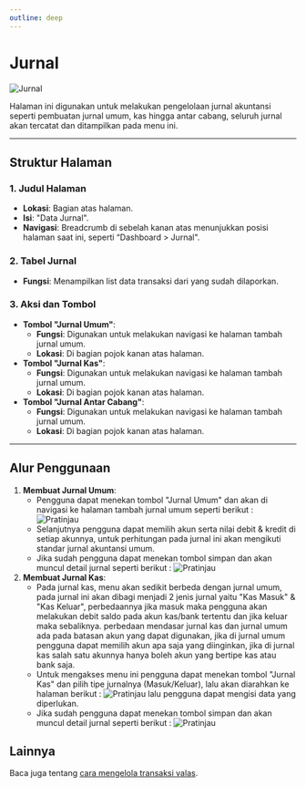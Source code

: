 ```yaml
---
outline: deep
---
```


# Jurnal

![Jurnal](/jurnal.png)

Halaman ini digunakan untuk melakukan pengelolaan jurnal akuntansi seperti pembuatan jurnal umum, kas hingga antar cabang, seluruh jurnal akan tercatat dan ditampilkan pada menu ini.

---

## Struktur Halaman

### 1. **Judul Halaman**

- **Lokasi**: Bagian atas halaman.
- **Isi**: "Data Jurnal".
- **Navigasi**: Breadcrumb di sebelah kanan atas menunjukkan posisi halaman saat ini, seperti “Dashboard > Jurnal".

### 2. **Tabel Jurnal**

- **Fungsi**: Menampilkan list data transaksi dari yang sudah dilaporkan.

### 3. **Aksi dan Tombol**
- **Tombol "Jurnal Umum"**:
  - **Fungsi**: Digunakan untuk melakukan navigasi ke halaman tambah jurnal umum.
  - **Lokasi**: Di bagian pojok kanan atas halaman.
- **Tombol "Jurnal Kas"**:
  - **Fungsi**: Digunakan untuk melakukan navigasi ke halaman tambah jurnal umum.
  - **Lokasi**: Di bagian pojok kanan atas halaman.
- **Tombol "Jurnal Antar Cabang"**:
  - **Fungsi**: Digunakan untuk melakukan navigasi ke halaman tambah jurnal umum.
  - **Lokasi**: Di bagian pojok kanan atas halaman.
---

## Alur Penggunaan

1. **Membuat Jurnal Umum**:
   - Pengguna dapat menekan tombol "Jurnal Umum" dan akan di navigasi ke halaman tambah jurnal umum seperti berikut : ![Pratinjau](/tambah-jurnal-umum.png)
   - Selanjutnya pengguna dapat memilih akun serta nilai debit & kredit di setiap akunnya, untuk perhitungan pada jurnal ini akan  mengikuti standar jurnal akuntansi umum.
   - Jika sudah pengguna dapat menekan tombol simpan dan akan muncul detail jurnal seperti berikut : ![Pratinjau](/jurnal-detail.png)
2. **Membuat Jurnal Kas**:
   - Pada jurnal kas, menu akan sedikit berbeda dengan jurnal umum, pada jurnal ini akan dibagi menjadi 2 jenis jurnal yaitu "Kas Masuk" & "Kas Keluar", perbedaannya jika masuk maka pengguna akan melakukan debit saldo pada akun kas/bank tertentu dan jika keluar maka sebaliknya. perbedaan mendasar jurnal kas dan jurnal umum ada pada batasan akun yang dapat digunakan, jika di jurnal umum pengguna dapat memilih akun apa saja yang diinginkan, jika di jurnal kas salah satu akunnya hanya boleh akun yang bertipe kas atau bank saja.
   - Untuk mengakses menu ini pengguna dapat menekan tombol "Jurnal Kas" dan pilih tipe jurnalnya (Masuk/Keluar), lalu akan diarahkan ke halaman berikut : ![Pratinjau](/tambah-jurnal-kas.png) lalu pengguna dapat mengisi data yang diperlukan.
   - Jika sudah pengguna dapat menekan tombol simpan dan akan muncul detail jurnal seperti berikut : ![Pratinjau](/jurnal-detail.png)

## Lainnya

Baca juga tentang [cara mengelola transaksi valas](/transaksi/transaksi-valas).
